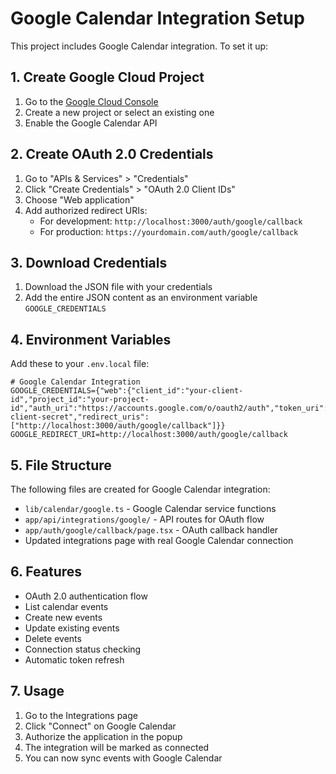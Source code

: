 # Google Calendar Integration Setup

This project includes Google Calendar integration. To set it up:

## 1. Create Google Cloud Project

1. Go to the [Google Cloud Console](https://console.cloud.google.com/)
2. Create a new project or select an existing one
3. Enable the Google Calendar API

## 2. Create OAuth 2.0 Credentials

1. Go to "APIs & Services" > "Credentials"
2. Click "Create Credentials" > "OAuth 2.0 Client IDs"
3. Choose "Web application"
4. Add authorized redirect URIs:
   - For development: `http://localhost:3000/auth/google/callback`
   - For production: `https://yourdomain.com/auth/google/callback`

## 3. Download Credentials

1. Download the JSON file with your credentials
2. Add the entire JSON content as an environment variable `GOOGLE_CREDENTIALS`

## 4. Environment Variables

Add these to your `.env.local` file:

```env
# Google Calendar Integration
GOOGLE_CREDENTIALS={"web":{"client_id":"your-client-id","project_id":"your-project-id","auth_uri":"https://accounts.google.com/o/oauth2/auth","token_uri":"https://oauth2.googleapis.com/token","auth_provider_x509_cert_url":"https://www.googleapis.com/oauth2/v1/certs","client_secret":"your-client-secret","redirect_uris":["http://localhost:3000/auth/google/callback"]}}
GOOGLE_REDIRECT_URI=http://localhost:3000/auth/google/callback
```

## 5. File Structure

The following files are created for Google Calendar integration:

- `lib/calendar/google.ts` - Google Calendar service functions
- `app/api/integrations/google/` - API routes for OAuth flow
- `app/auth/google/callback/page.tsx` - OAuth callback handler
- Updated integrations page with real Google Calendar connection

## 6. Features

- OAuth 2.0 authentication flow
- List calendar events
- Create new events
- Update existing events  
- Delete events
- Connection status checking
- Automatic token refresh

## 7. Usage

1. Go to the Integrations page
2. Click "Connect" on Google Calendar
3. Authorize the application in the popup
4. The integration will be marked as connected
5. You can now sync events with Google Calendar
